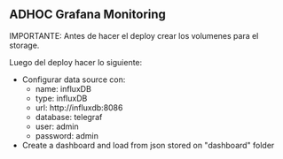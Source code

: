 ## ADHOC Grafana Monitoring

IMPORTANTE: Antes de hacer el deploy crear los volumenes para el storage.

Luego del deploy hacer lo siguiente:
* Configurar data source con:
    * name: influxDB
    * type: influxDB
    * url: http://influxdb:8086
    * database: telegraf
    * user: admin
    * password: admin
* Create a dashboard and load from json stored on "dashboard" folder
